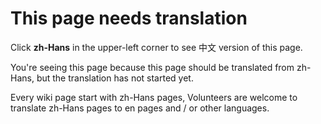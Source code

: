 # This page needs translation #

Click **zh-Hans** in the upper-left corner to see 中文 version of this page.

You're seeing this page because this page should be translated from zh-Hans, but the translation has not started yet.

Every wiki page start with zh-Hans pages, Volunteers are welcome to translate zh-Hans pages to en pages and / or other languages.
